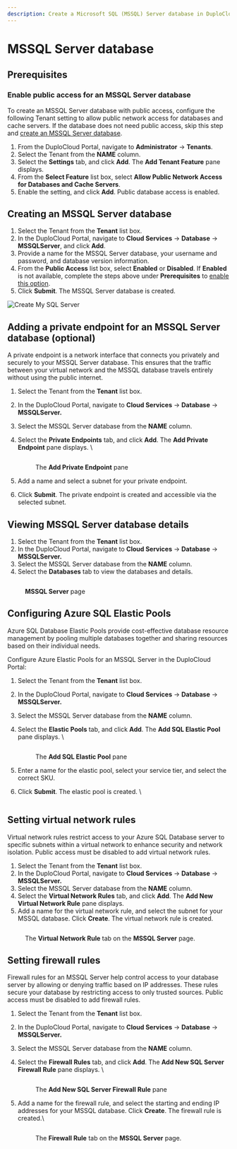 ```yaml
---
description: Create a Microsoft SQL (MSSQL) Server database in DuploCloud
---
```


# MSSQL Server database

## Prerequisites

### Enable public access for an MSSQL Server database

To create an MSSQL Server database with public access, configure the following Tenant setting to allow public network access for databases and cache servers. If the database does not need public access, skip this step and [create an MSSQL Server database](sql-database.md#creating-an-mssql-server).&#x20;

1. From the DuploCloud Portal, navigate to **Administrator** -> **Tenants**.
2. Select the Tenant from the **NAME** column.&#x20;
3. Select the **Settings** tab, and click **Add**. The **Add Tenant Feature** pane displays.
4. From the **Select Feature** list box, select **Allow Public Network Access for Databases and Cache Servers**.
5. Enable the setting, and click **Add**. Public database access is enabled.&#x20;

## Creating an MSSQL Server database

1. Select the Tenant from the **Tenant** list box.&#x20;
2. In the DuploCloud Portal, navigate to **Cloud Services** -> **Database** ->  **MSSQLServer**, and click **Add**.
3. Provide a name for the MSSQL Server database, your username and password, and database version information.&#x20;
4. From the **Public Access** list box, select **Enabled** or **Disabled**. If **Enabled** is not available, complete the steps above under **Prerequisites** to [enable this option](sql-database.md#enable-public-access-for-databases-in-tenant-settings).  &#x20;
5. Click **Submit**. The MSSQL Server database is created.&#x20;

<div align="left">

<img src="../../../.gitbook/assets/image (340).png" alt="Create My SQL Server">

</div>

## Adding a private endpoint for an MSSQL Server database (optional)

A private endpoint is a network interface that connects you privately and securely to your MSSQL Server database. This ensures that the traffic between your virtual network and the MSSQL database travels entirely without using the public internet.

1. Select the Tenant from the **Tenant** list box.&#x20;
2. In the DuploCloud Portal, navigate to **Cloud Services** -> **Database** ->  **MSSQLServer.**
3. Select the MSSQL Server database from the **NAME** column.&#x20;
4.  Select the **Private Endpoints** tab, and click **Add**. The **Add Private Endpoint** pane displays. \


    <div align="left">

    <figure><img src="../../../.gitbook/assets/private endpoint.png" alt=""><figcaption><p>The <strong>Add Private Endpoint</strong> pane</p></figcaption></figure>

    </div>
5. Add a name and select a subnet for your private endpoint.&#x20;
6. Click **Submit**. The private endpoint is created and accessible via the selected subnet. &#x20;

## Viewing MSSQL Server database details

1. Select the Tenant from the **Tenant** list box.&#x20;
2. In the DuploCloud Portal, navigate to **Cloud Services** -> **Database** ->  **MSSQLServer.**
3. Select the MSSQL Server database from the **NAME** column.&#x20;
4. Select the **Databases** tab to view the databases and details. &#x20;

<figure><img src="../../../.gitbook/assets/myaqlnew.png" alt=""><figcaption><p><strong>MSSQL Server</strong> page</p></figcaption></figure>

## **Configuring Azure SQL** Elastic Pools

Azure SQL Database Elastic Pools provide cost-effective database resource management by pooling multiple databases together and sharing resources based on their individual needs.

Configure Azure Elastic Pools for an MSSQL Server in the DuploCloud Portal:

1. Select the Tenant from the **Tenant** list box.&#x20;
2. In the DuploCloud Portal, navigate to **Cloud Services** -> **Database** ->  **MSSQLServer.**
3. Select the MSSQL Server database from the **NAME** column.&#x20;
4.  Select the **Elastic Pools** tab, and click **Add**. The **Add SQL Elastic Pool** pane displays. \


    <div align="left">

    <figure><img src="../../../.gitbook/assets/Add elastci pool.png" alt=""><figcaption><p>The <strong>Add SQL Elastic Pool</strong> pane</p></figcaption></figure>

    </div>
5. Enter a name for the elastic pool, select your service tier, and select the correct SKU.&#x20;
6.  Click **Submit**. The elastic pool is created. \


    <div align="left">

    <figure><img src="../../../.gitbook/assets/image (1) (2).png" alt=""><figcaption></figcaption></figure>

    </div>

## Setting virtual network rules

Virtual network rules restrict access to your Azure SQL Database server to specific subnets within a virtual network to enhance security and network isolation. Public access must be disabled to add virtual network rules.&#x20;

1. Select the Tenant from the **Tenant** list box.&#x20;
2. In the DuploCloud Portal, navigate to **Cloud Services** -> **Database** ->  **MSSQLServer.**
3. Select the MSSQL Server database from the **NAME** column.&#x20;
4. Select the **Virtual Network Rules** tab, and click **Add**. The **Add New Virtual Network Rule** pane displays.&#x20;
5. Add a name for the virtual network rule, and select the subnet for your MSSQL database. Click **Create**. The virtual network rule is created.

<figure><img src="../../../.gitbook/assets/VN rule.png" alt=""><figcaption><p>The <strong>Virtual Network Rule</strong> tab on the <strong>MSSQL Server</strong> page. </p></figcaption></figure>

## Setting firewall rules

Firewall rules for an MSSQL Server help control access to your database server by allowing or denying traffic based on IP addresses. These rules secure your database by restricting access to only trusted sources. Public access must be disabled to add firewall rules.&#x20;

1. Select the Tenant from the **Tenant** list box.&#x20;
2. In the DuploCloud Portal, navigate to **Cloud Services** -> **Database** ->  **MSSQLServer.**
3. Select the MSSQL Server database from the **NAME** column.&#x20;
4.  Select the **Firewall Rules** tab, and click **Add**. The **Add New SQL Server Firewall Rule** pane displays. \


    <div align="left">

    <figure><img src="../../../.gitbook/assets/fw rules.png" alt=""><figcaption><p>The <strong>Add New SQL Server Firewall Rule</strong> pane</p></figcaption></figure>

    </div>
5.  Add a name for the firewall rule, and select the starting and ending IP addresses for your MSSQL database. Click **Create**. The firewall rule is created.\


    <figure><img src="../../../.gitbook/assets/firewall rule success.png" alt=""><figcaption><p>The <strong>Firewall Rule</strong> tab on the <strong>MSSQL Server</strong> page. </p></figcaption></figure>



